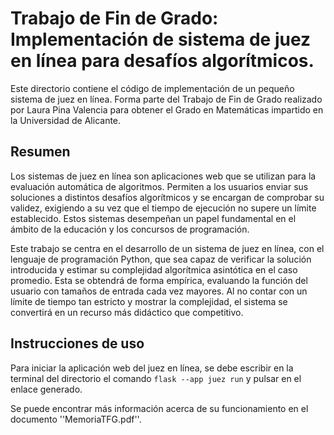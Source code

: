 # Trabajo de Fin de Grado: Implementación de sistema de juez en línea para desafíos algorítmicos.

Este directorio contiene el código de implementación de un pequeño sistema de juez en línea. 
Forma parte del Trabajo de Fin de Grado realizado por Laura Pina Valencia para obtener el Grado en Matemáticas impartido en la Universidad de Alicante.

## Resumen

Los sistemas de juez en línea son aplicaciones web que se utilizan para la evaluación automática de algoritmos. 
Permiten a los usuarios enviar sus soluciones a distintos desafíos algorítmicos y se encargan de comprobar su validez, 
exigiendo a su vez que el tiempo de ejecución no supere un límite establecido. Estos sistemas desempeñan un papel
fundamental en el ámbito de la educación y los concursos de programación.

Este trabajo se centra en el desarrollo de un sistema de juez en línea, con el lenguaje
de programación Python, que sea capaz de verificar la solución introducida y estimar
su complejidad algorítmica asintótica en el caso promedio. Esta se obtendrá de forma
empírica, evaluando la función del usuario con tamaños de entrada cada vez mayores. Al
no contar con un límite de tiempo tan estricto y mostrar la complejidad, el sistema se
convertirá en un recurso más didáctico que competitivo.

## Instrucciones de uso

Para iniciar la aplicación web del juez en línea, se debe escribir en la terminal del directorio el comando ``flask --app juez run`` y pulsar en el enlace generado.

<!-- Para añadir un nuevo desafío al sistema, se debe crear en la carpeta problemas un nuevo directorio con los ficheros de texto correspondientes. 
- El documento ``problema.txt`` con la información del desafío separada en líneas. 
  - Línea 1. Título del desafío algorítmico.
  - Línea 2. Descripción del mismo. Aquí se especifica al usuario el nombre de la función y los argumentos de entrada y de salida.
  - Línea 3. Nombre que debe tener la función. El sistema utilizará este nombre para ejecutar la función con las distintas entradas.
  - Línea 4. Enumera los argumentos de los que depende la complejidad. Para poder estudiar el orden de complejidad, el sistema aumentará automáticamente el tamaño de estas entradas. La enumeración de los argumentos empieza en 1 y se separan por comas. Si es 0 o no hay ningún número, el juez entenderá que no debe estudiar su complejidad.
  - Línea 5 y siguientes. En cada línea, a partir de la 5, se define el tipo de un parámetro de entrada y si cumple alguna característica. Por ejemplo, si una lista
debe estar ordenada. Veremos los tipos disponibles con más detalle en la sección 2.4,
en la tabla 1. Esta información la necesitará el juez a la hora de generar entradas
aleatorias de distintas tallas para estudiar la complejidad.
- Las pruebas de entrada y salida para verificar la solución. Cada prueba consta de dos documentos que comienzan por el mismo nombre. Sin embargo, tendrán distintas terminaciones: 
  - ``.entrada.txt`` para el que contenga la entrada de la función (cada argumento en una línea) 
  - ``.salida.txt`` para el que incluya la salida esperada.  -->

Se puede encontrar más información acerca de su funcionamiento en el documento ''MemoriaTFG.pdf''.


